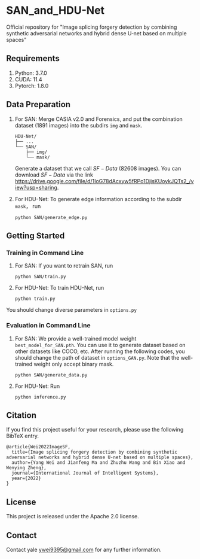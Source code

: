 # SAN_and_HDU-Net
Official repository for "Image splicing forgery detection by combining synthetic adversarial networks and hybrid dense U‐net based on multiple spaces"

## Requirements
1. Python: 3.7.0
2. CUDA: 11.4
3. Pytorch: 1.8.0

## Data Preparation
1. For SAN: 
   Merge CASIA v2.0 and Forensics, and put the combination dataset (1891 images) into the subdirs `img` and `mask`.
    ```shell
    HDU-Net/
    ├── ...
    └── SAN/
        ├── img/
        └── mask/
    ```
    Generate a dataset that we call $SF-Data$ (82608 images). You can download $SF-Data$ via the link <https://drive.google.com/file/d/1IoG78dAcxyw5fRPo1DjisKUoykJQTs2_/view?usp=sharing>.
    
2. For HDU-Net:
   To generate edge information according to the subdir `mask`， run
   ```shell
   python SAN/generate_edge.py
   ```

## Getting Started
### Training in Command Line
1. For SAN:
   If you want to retrain SAN, run
   ```shell
   python SAN/train.py
   ```
 
2. For HDU-Net:
   To train HDU-Net, run
   ```shell
   python train.py
   ```
You should change diverse parameters in `options.py`
   
### Evaluation in Command Line
1. For SAN:
    We provide a well-trained model weight `best_model_for_SAN.pth`. You can use it to generate dataset based on other datasets like COCO, etc. After running the following codes, you should change the path of dataset in `options_GAN.py`. Note that the well-trained weight only accept binary mask.
   ```shell
   python SAN/generate_data.py
   ```

2. For HDU-Net:
   Run
   ```shell
   python inference.py
   ```

## Citation
If you find this project useful for your research, please use the following BibTeX entry.
```shell
@article{Wei2022ImageSF,
  title={Image splicing forgery detection by combining synthetic adversarial networks and hybrid dense U‐net based on multiple spaces},
  author={Yang Wei and Jianfeng Ma and Zhuzhu Wang and Bin Xiao and Wenying Zheng},
  journal={International Journal of Intelligent Systems},
  year={2022}
}
```

## License
This project is released under the Apache 2.0 license.

## Contact
Contact yale ywei9395@gmail.com for any further information.
